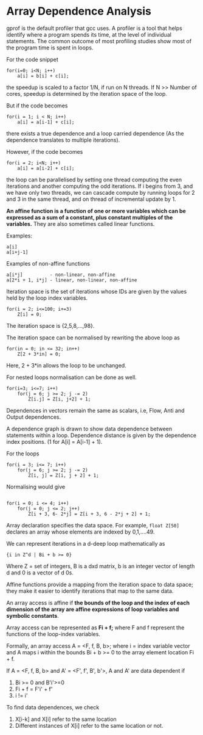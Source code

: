 # Array Dependence Analysis

gprof is the default profiler that gcc uses. A profiler is a tool that helps identify where a program spends its time, at the level of individual statements. The common outcome of most profiling studies show most of the program time is spent in loops.

For the code snippet

```
for(i=0; i<N; i++) 
    a[i] = b[i] + c[i];
```

the speedup is scaled to a factor 1/N, if run on N threads. If N >> Number of cores, speedup is determined by the iteration space of the loop.

But if the code becomes

```
for(i = 1; i < N; i++) 
    a[i] = a[i-1] + c[i];
```

there exists a true dependence and a loop carried dependence (As the dependence translates to multiple iterations).

However, if the code becomes 

```
for(i = 2; i<N; i++) 
    a[i] = a[i-2] + c[i];
```

the loop can be parallelised by setting one thread computing the even iterations and another computing the odd iterations. If i begins from 3, and we have only two threads, we can cascade compute by running loops for 2 and 3 in the same thread, and on thread of incremental update by 1.

<b>An affine function is a function of one or more variables which can be expressed as a sum of a constant, plus constant multiples of the variables.</b> They are also sometimes called linear functions.

Examples:

```
a[i]
a[i+j-1]
```

Examples of non-affine functions

```
a[i*j]          - non-linear, non-affine
a[2*i + 1, i*j] - linear, non-linear, non-affine
```

Iteration space is the set of iterations whose IDs are given by the values held by the loop index variables.

```
for(i = 2; i<=100; i+=3)
    Z[i] = 0;
```

The iteration space is {2,5,8,...,98}.

The iteration space can be normalised by rewriting the above loop as

```
for(in = 0; in <= 32; in++)
    Z[2 + 3*in] = 0;
```

Here, 2 + 3*in allows the loop to be unchanged.

For nested loops normalisation can be done as well.

```
for(i=3; i<=7; i++)
    for(j = 6; j >= 2; j -= 2)
        Z[i.j] = Z[i, j+2] + 1;
```

Dependences in vectors remain the same as scalars, i.e, Flow, Anti and Output dependences.

A dependence graph is drawn to show data dependence between statements within a loop. Dependence distance is given by the dependence index positions. (1 for A[i] = A[i-1] + 1).

For the loops

```
for(i = 3; i<= 7; i++)
    for(j = 6; j >= 2; j -= 2)
        Z[i, j] = Z[i, j + 2] + 1;

```

Normalising would give

```

for(i = 0; i <= 4; i++)
    for(j = 0; j <= 2; j++)
        Z[i + 3, 6- 2*j] = Z[i + 3, 6 - 2*j + 2] + 1;

```

Array declaration specifies the data space. For example,
`float Z[50]` declares an array whose elements are indexed by 0,1,....49.

We can represent iterations in a d-deep loop mathematically as 

```
{i in Z^d | Bi + b >= 0}
```

Where Z = set of integers, B is a dxd matrix, b is an integer vector of length d and 0 is a vector of d 0s.

Affine functions provide a mapping from the iteration space to data space; they make it easier to identify iterations that map to the same data.

An array access is affine if <b>the bounds of the loop and the index of each dimension of the array are affine expressions of loop variables and symbolic constants</b>.

Array access can be represented as <b>Fi + f;</b> where F and f represent the functions of the loop-index variables.

Formally, an array access A = <F, f, B, b>; where i = index variable vector and A maps i within the bounds Bi + b >= 0 to the array element location Fi + f.

If A = <F, f, B, b> and A' = <F', f', B', b'>, A and A' are data dependent if 
1. Bi >= 0 and B'i'>=0
2. Fi + f = F'i' + f'
3. i != i'

To find data dependences, we check
1. X[i-k] and X[i] refer to the same location
2. Different instances of X[i] refer to the same location or not.